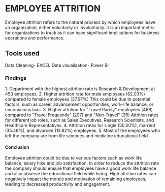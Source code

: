 <h1>EMPLOYEE ATTRITION</h1>
<P> Employee attrition refers to the natural process by which employees leave an organization, either voluntarily or involuntarily. 
It is an important metric for organizations to track as it can have significant implications for business operations and performance.</P>
<h2>Tools used</h2>
<p>Data Cleaning- EXCEL
Data visualization- Power BI</p>
<h3>Findings</h3>
1. Department with the highest attrition rate is Research & Development at 453 employees.
2. Higher attrition rate for male employees (62.03%) compared to female employees (37.97%)
This could be due to potential factors, such as career advancement opportunities, work-life balance, or unconscious bias.
3. Higher attrition for "Travel Rarely" employees (468) compared to "Travel Frequently" (207) and "Non-Travel" (36)
Attrition rates for different job roles, such as Sales Executives, Research Scientists, and Healthcare Representatives.
4. Attrition rates for single (50.00%), married (35.48%), and divorced (13.92%) employees.
5. Most of the employees who left the company are from life sciences and medicine educational field
<H4>Conclusion</H4>
</p>Employee attrition could be due to various factors such as work life balance, salary hike and job satisfaction.
In order to reduce the attrition rate the company should ensure that employees have a good work life balance  and also observe the educational field while hiring.
High attrition rates can negatively impact the morale and motivation of remaining employees, leading to decreased productivity and engagement.
</p>
